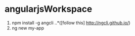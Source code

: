 # angularjsWorkspace
1. npm install -g angcli
..*([follow this] http://ngcli.github.io/)
2. ng new my-app
